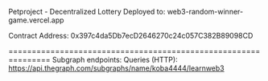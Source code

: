 Petproject - Decentralized Lottery
Deployed to:  web3-random-winner-game.vercel.app


Contract Address: 0x397c4da5Db7ecD2646270c24c057C382B89098CD

===============================================================
Subgraph endpoints:
Queries (HTTP):     https://api.thegraph.com/subgraphs/name/koba4444/learnweb3
